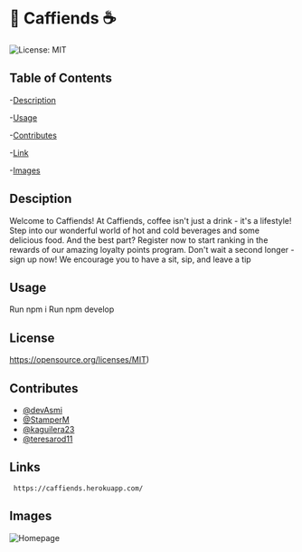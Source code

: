 # 🥯 Caffiends ☕
   ![License: MIT](https://img.shields.io/badge/License-MIT-yellow.svg)
   
 ## Table of Contents
 
  -[Description](#Description)
 
  -[Usage](#Usage)

  -[Contributes](#Contributes)
  
  -[Link](#Link)
  
  -[Images](#Images)


  ## Desciption
 Welcome to Caffiends! At Caffiends, coffee isn't just a drink - it's a lifestyle! Step into our wonderful world of hot and cold beverages and some delicious food. And the best part? Register now to start ranking in the rewards of our amazing loyalty points program. Don't wait a second longer - sign up now! We encourage you to have a sit, sip, and leave a tip
  
  
  ## Usage 
Run npm i
Run npm develop

 
  ## License
 https://opensource.org/licenses/MIT)
 
  ## Contributes
  
  - [@devAsmi](https://www.github.com/devAsmi)
  - [@StamperM](https://www.github.com/StamperM)
  - [@kaguilera23](https://www.github.com/kaguilera23)
  - [@teresarod11](https://www.github.com/teresarod11)

 
 ## Links
     https://caffiends.herokuapp.com/
 
 ## Images
  
 ![Homepage](https://user-images.githubusercontent.com/90412072/225397668-3bd3915b-3c12-42c5-acdf-c506f3a19178.png)



